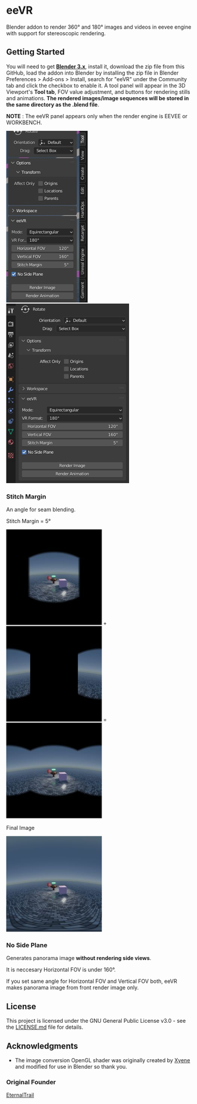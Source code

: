 # eeVR

Blender addon to render 360° and 180° images and videos in eevee engine with support for stereoscopic rendering.

## Getting Started

You will need to get [**Blender 3.x**](https://www.blender.org), install it, download the zip file from this GitHub, load the addon into Blender by installing the zip file in Blender Preferences > Add-ons > Install, search for "eeVR" under the Community tab and click the checkbox to enable it. A tool panel will appear in the 3D Viewport's **Tool tab**, FOV value adjustment, and buttons for rendering stills and animations. **The rendered images/image sequences will be stored in the same directory as the .blend file**.

**NOTE** : The eeVR panel appears only when the render engine is EEVEE or WORKBENCH.

![Tool Panel](img/tools-01.jpg "Tool Panel") ![Tool Panel](img/tools-02.jpg "Tool Panel")

### Stitch Margin

An angle for seam blending.

Stitch Margin = 5°

![Front](img/front.jpg "Front") + ![Sides](img/sides.jpg "Sides") = ![Front And Sides](img/frontandsides.jpg "Front And Sides")

Final Image

![Final Image](img/finalimage.jpg "Final Image")

### No Side Plane

Generates panorama image **without rendering side views**.

It is neccesary Horizontal FOV is under 160°.

If you set same angle for Horizontal FOV and Vertical FOV both, eeVR makes panorama image from front render image only.

## License

This project is licensed under the GNU General Public License v3.0 - see the [LICENSE.md](LICENSE.md) file for details.

## Acknowledgments

- The image conversion OpenGL shader was originally created by [Xyene](https://github.com/Xyene) and modified for use in Blender so thank you.

### Original Founder

[EternalTrail](https://github.com/EternalTrail)
